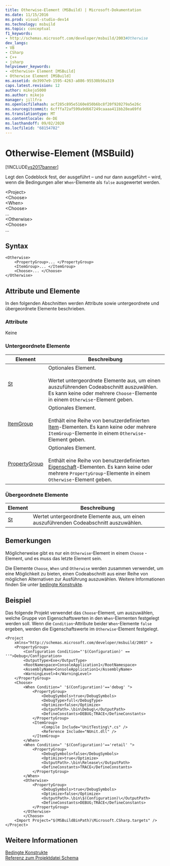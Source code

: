 ```yaml
---
title: Otherwise-Element (MSBuild) | Microsoft-Dokumentation
ms.date: 11/15/2016
ms.prod: visual-studio-dev14
ms.technology: msbuild
ms.topic: conceptual
f1_keywords:
- http://schemas.microsoft.com/developer/msbuild/2003#Otherwise
dev_langs:
- VB
- CSharp
- C++
- jsharp
helpviewer_keywords:
- <Otherwise> Element [MSBuild]
- Otherwise Element [MSBuild]
ms.assetid: de3997e9-1595-4263-a886-95530b56a319
caps.latest.revision: 12
author: mikejo5000
ms.author: mikejo
manager: jillfra
ms.openlocfilehash: acf285c895e5160e850b6bc8f20f920279a5e26c
ms.sourcegitcommit: 6cfffa72af599a9d667249caaaa411bb28ea69fd
ms.translationtype: MT
ms.contentlocale: de-DE
ms.lasthandoff: 09/02/2020
ms.locfileid: "68154782"
---
```

# <a name="otherwise-element-msbuild"></a>Otherwise-Element (MSBuild)
[!INCLUDE[vs2017banner](../includes/vs2017banner.md)]

Legt den Codeblock fest, der ausgeführt – und nur dann ausgeführt – wird, wenn die Bedingungen aller `When`-Elemente als `false` ausgewertet werden.  
  
 \<Project>  
 \<Choose>  
 \<When>  
 \<Choose>  
 ...  
 \<Otherwise>  
 \<Choose>  
 ...  
  
## <a name="syntax"></a>Syntax  
  
```  
<Otherwise>  
    <PropertyGroup>... </PropertyGroup>  
    <ItemGroup>... </ItemGroup>  
    <Choose>... </Choose>  
</Otherwise>  
```  
  
## <a name="attributes-and-elements"></a>Attribute und Elemente  
 In den folgenden Abschnitten werden Attribute sowie untergeordnete und übergeordnete Elemente beschrieben.  
  
### <a name="attributes"></a>Attribute  
 Keine  
  
### <a name="child-elements"></a>Untergeordnete Elemente  
  
|Element|Beschreibung|  
|-------------|-----------------|  
|[St](../msbuild/choose-element-msbuild.md)|Optionales Element.<br /><br /> Wertet untergeordnete Elemente aus, um einen auszuführenden Codeabschnitt auszuwählen. Es kann keine oder mehrere `Choose`-Elemente in einem `Otherwise`-Element geben.|  
|[ItemGroup](../msbuild/itemgroup-element-msbuild.md)|Optionales Element.<br /><br /> Enthält eine Reihe von benutzerdefinierten [Item](../msbuild/item-element-msbuild.md)-Elementen. Es kann keine oder mehrere `ItemGroup`-Elemente in einem `Otherwise`-Element geben.|  
|[PropertyGroup](../msbuild/propertygroup-element-msbuild.md)|Optionales Element.<br /><br /> Enthält eine Reihe von benutzerdefinierten [Eigenschaft](../msbuild/property-element-msbuild.md)-Elementen. Es kann keine oder mehrere `PropertyGroup`-Elemente in einem `Otherwise`-Element geben.|  
  
### <a name="parent-elements"></a>Übergeordnete Elemente  
  
|Element|Beschreibung|  
|-------------|-----------------|  
|[St](../msbuild/choose-element-msbuild.md)|Wertet untergeordnete Elemente aus, um einen auszuführenden Codeabschnitt auszuwählen.|  
  
## <a name="remarks"></a>Bemerkungen  
 Möglicherweise gibt es nur ein `Otherwise`-Element in einem `Choose` -Element, und es muss das letzte Element sein.  
  
 Die Elemente `Choose`, `When` und `Otherwise` werden zusammen verwendet, um eine Möglichkeit zu bieten, einen Codeabschnitt aus einer Reihe von möglichen Alternativen zur Ausführung auszuwählen. Weitere Informationen finden Sie unter [bedingte Konstrukte](../msbuild/msbuild-conditional-constructs.md).  
  
## <a name="example"></a>Beispiel  
 Das folgende Projekt verwendet das `Choose`-Element, um auszuwählen, welche Gruppe von Eigenschaftswerten in den `When`-Elementen festgelegt werden soll. Wenn die `Condition`-Attribute beider `When`-Elemente `false` ergeben, werden die Eigenschaftswerte im `Otherwise`-Element festgelegt.  
  
```  
<Project  
    xmlns="http://schemas.microsoft.com/developer/msbuild/2003" >  
    <PropertyGroup>  
        <Configuration Condition="'$(Configuration)' == ''">Debug</Configuration>  
        <OutputType>Exe</OutputType>  
        <RootNamespace>ConsoleApplication1</RootNamespace>  
        <AssemblyName>ConsoleApplication1</AssemblyName>  
        <WarningLevel>4</WarningLevel>  
    </PropertyGroup>  
    <Choose>  
        <When Condition=" '$(Configuration)'=='debug' ">  
            <PropertyGroup>  
                <DebugSymbols>true</DebugSymbols>  
                <DebugType>full</DebugType>  
                <Optimize>false</Optimize>  
                <OutputPath>.\bin\Debug\</OutputPath>  
                <DefineConstants>DEBUG;TRACE</DefineConstants>  
            </PropertyGroup>  
            <ItemGroup>  
                <Compile Include="UnitTesting\*.cs" />  
                <Reference Include="NUnit.dll" />  
            </ItemGroup>  
        </When>  
        <When Condition=" '$(Configuration)'=='retail' ">  
            <PropertyGroup>  
                <DebugSymbols>false</DebugSymbols>  
                <Optimize>true</Optimize>  
                <OutputPath>.\bin\Release\</OutputPath>  
                <DefineConstants>TRACE</DefineConstants>  
            </PropertyGroup>  
        </When>  
        <Otherwise>  
            <PropertyGroup>  
                <DebugSymbols>true</DebugSymbols>  
                <Optimize>false</Optimize>  
                <OutputPath>.\bin\$(Configuration)\</OutputPath>  
                <DefineConstants>DEBUG;TRACE</DefineConstants>  
            </PropertyGroup>  
        </Otherwise>  
        </Choose>  
    <Import Project="$(MSBuildBinPath)\Microsoft.CSharp.targets" />  
</Project>  
```  
  
## <a name="see-also"></a>Weitere Informationen  
 [Bedingte Konstrukte](../msbuild/msbuild-conditional-constructs.md)   
 [Referenz zum Projektdatei Schema](../msbuild/msbuild-project-file-schema-reference.md)
